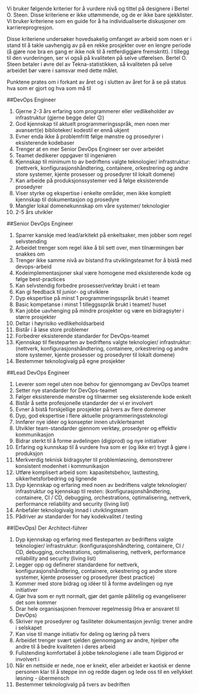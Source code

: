 Vi bruker følgende kriterier for å vurdere nivå og tittel på designere i Bertel O. Steen. Disse kriteriene er ikke uttømmende, og de er ikke bare sjekklister. Vi bruker kriteriene som en guide for å ha individualiserte diskusjoner om karriereprogresjon.

Disse kriteriene undersøker hovedsakelig omfanget av arbeid som noen er i stand til å takle uavhengig av på en rekke prosjekter over en lengre periode (å gjøre noe bra en gang er ikke nok til å rettferdiggjøre fremskritt). I tillegg til den vurderingen, ser vi også på kvaliteten på selve utførelsen. Bertel O. Steen betaler i øvre del av Tekna-statistikken, så kvaliteten på selve arbeidet bør være i samsvar med dette målet.

Punktene prates om i forkant av året og i slutten av året for å se på status hva som er gjort og hva som må til


##DevOps Engineer
1. Gjerne 2-3 års erfaring som programmerer eller vedlikeholder av infrastruktur (gjerne begge deler 😉)
2. God kjennskap til aktuelt programmeringsspråk, men noen mer avansert(e) biblioteker/ kodestil er ennå ukjent
3. Evner enda ikke å problemfritt følge mønstre og prosedyrer i eksisterende kodebaser
4. Trenger at en mer Senior DevOps Engineer ser over arbeidet
5. Teamet dedikerer oppgaver til ingeniøren
6. Kjennskap til minimum to av bedriftens valgte teknologier/ infrastruktur: (nettverk, konfigurasjonshåndtering, containere, orkestrering og andre store systemer, kjente prosesser og prosedyrer til lokalt domene)
7. Kan arbeide på produksjonssystemer ved å følge eksisterende prosedyrer
8. Viser styrke og ekspertise i enkelte områder, men ikke komplett kjennskap til dokumentasjon og prosedyre
9. Mangler lokal domenekunnskap om våre systemer/ teknologier
10. 2-5 års utvikler


##Senior DevOps Engineer
1. Sparrer kanskje med lead/arkitekt på enkeltsaker, men jobber som regel selvstending
2. Arbeidet trenger som regel ikke å bli sett over, men tilnærmingen bør snakkes om
3. Trenger ikke samme nivå av bistand fra utviklingsteamet for å bistå med devops-arbeid
4. Kodeimplementasjoner skal være homogene med eksisterende kode og følge best-practices
5. Kan selvstendig forbedre prosesser/verktøy brukt i et team
6. Kan gi feedback til junior- og utviklere
7. Dyp ekspertise på minst 1 programmeringsspråk brukt i teamet
8. Basic kompetanse i minst 1 tilleggsspråk brukt i teamet/ huset
9. Kan jobbe uavhenging på mindre prosjekter og være en bidragsyter i større prosjekter
10. Deltar i høyrisiko vedlikeholdsarbeid
11. Bistår i å løse store problemer
12. Forbedrer eksisterende standarder for DevOps-teamet
13. Kjennskap til flesteparten av bedriftens valgte teknologier/ infrastruktur: (nettverk, konfigurasjonshåndtering, containere, orkestrering og andre store systemer, kjente prosesser og prosedyrer til lokalt domene)
14. Bestemmer teknologivalg på egne prosjekter

##Lead DevOps Engineer
1. Leverer som regel uten noe behov for gjennomgang av DevOps teamet
2. Setter nye standarder for DevOps-teamet
3. Følger eksisterende mønstre og tilnærmer seg eksisterende kode enkelt
4. Bistår å sette profesjonelle standarder der vi er involvert
5. Evner å bistå forskjellige prosjekter på tvers av flere domener
6. Dyp, god ekspertise i flere aktuelle programmeringssteknologi
7. Innfører nye idéer og konsepter innen utviklerteamet
8. Utvikler team-standarder gjennom verktøy, prosedyrer og effektiv kommunikasjon
9. Bidrar sterkt til å forme avdelingen (digiprod) og nye initiativer
10. Erfaring og kunnskap til å vurdere hva som er (og ikke er) trygt å gjøre i produksjon
11. Merkverdig teknisk bidragsyter til problemløsning, demonstrerer konsistent modenhet i kommunikasjon
12. Utføre komplisert arbeid som: kapasitetsbehov, lasttesting, sikkerhetsforbedring og lignende
13. Dyp kjennskap og erfaring med noen av bedriftens valgte teknologier/ infrastruktur og kjennskap til resten: (konfigurasjonshåndtering, containere, CI / CD, debugging, orchestrations, optimalisering, nettverk, performance reliability and security (living list)
14. Anbefaler teknologivalg innad i utviklingsteam
15. Pådriver av standarder for høy kodekvalitet / testing


##(DevOps) Der Architect-führer
1. Dyp kjennskap og erfaring med flesteparten av bedriftens valgte teknologier/ infrastruktur: (konfigurasjonshåndtering, containere, CI / CD, debugging, orchestrations, optimalisering, nettverk, performance reliability and security (living list)
2. Legger opp og definerer standardene for nettverk, konfigurasjonshåndtering, containere, orkestrering og andre store systemer, kjente prosesser og prosedyrer (best practice)
3. Kommer med store bidrag og idéer til å forme avdelingen og nye initiativer
4. Gjør hva som er nytt normalt, gjør det gamle pålitelig og evangeliserer det som kommer
5. Drar hele organisasjonen fremover regelmessig (Hva er ansvaret til DevOps)
6. Skriver nye prosedyrer og fasiliteter dokumentasjon jevnlig: trener andre i selskapet
7. Kan vise til mange initiativ for deling og læring på tvers
8. Arbeidet trenger svært sjelden gjennomgang av andre, hjelper ofte andre til å bedre kvaliteten i deres arbeid
9. Fullstending komfortabel å jobbe teknologiene i alle team Digiprod er involvert i
10. Når en nettside er nede, noe er knekt, eller arbeidet er kaotisk er denne personen klar til å steppe inn og redde dagen og lede oss til en vellykket løsning - ûbermensch
11. Bestemmer teknologivalg på tvers av bedriften

